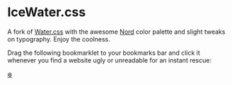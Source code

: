 # IceWater.css

A fork of [Water.css](https://github.com/kognise/water.css) with the awesome [Nord](https://www.nordtheme.com/docs/colors-and-palettes) color palette and slight tweaks on typography. Enjoy the coolness.

Drag the following bookmarklet to your bookmarks bar and click it whenever you find a website ugly or unreadable for an instant rescue:

<p>
<a href="javascript:void%20function(){const%20a=a=%3Edocument.querySelectorAll(a),b=(a,b)=%3EObject.assign(document.createElement(a),b);a(%22link[rel=\%22stylesheet\%22],style%22).forEach(a=%3Ea.remove()),a(%22*%22).forEach(a=%3Ea.style=%22%22),document.head.append(b(%22link%22,{rel:%22stylesheet%22,href:%22//cdn.jsdelivr.net/gh/firexcy/icewater.css%40master/out/water.css%22}),!a(%22meta[name=\%22viewport\%22]%22).length%26%26b(%22meta%22,{name:%22viewport%22,content:%22width=device-width,initial-scale=1.0%22}))}();">❄️</a>
</p>